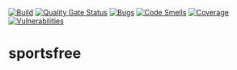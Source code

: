 [![Build](https://github.com/luis-sena/sportsfree/actions/workflows/sonarcloud.yml/badge.svg)](https://github.com/luis-sena/sportsfree/actions/workflows/sonarcloud.yml)
[![Quality Gate Status](https://sonarcloud.io/api/project_badges/measure?project=luis-sena-devopslab-es21&metric=alert_status)](https://sonarcloud.io/dashboard?id=luis-sena-devopslab-es21)
[![Bugs](https://sonarcloud.io/api/project_badges/measure?project=luis-sena-devopslab-es21&metric=bugs)](https://sonarcloud.io/dashboard?id=luis-sena-devopslab-es21)
[![Code Smells](https://sonarcloud.io/api/project_badges/measure?project=luis-sena-devopslab-es21&metric=code_smells)](https://sonarcloud.io/dashboard?id=luis-sena-devopslab-es21)
[![Coverage](https://sonarcloud.io/api/project_badges/measure?project=luis-sena-devopslab-es21&metric=coverage)](https://sonarcloud.io/dashboard?id=luis-sena-devopslab-es21)
[![Vulnerabilities](https://sonarcloud.io/api/project_badges/measure?project=luis-sena-devopslab-es21&metric=vulnerabilities)](https://sonarcloud.io/dashboard?id=luis-sena-devopslab-es21)
# sportsfree
